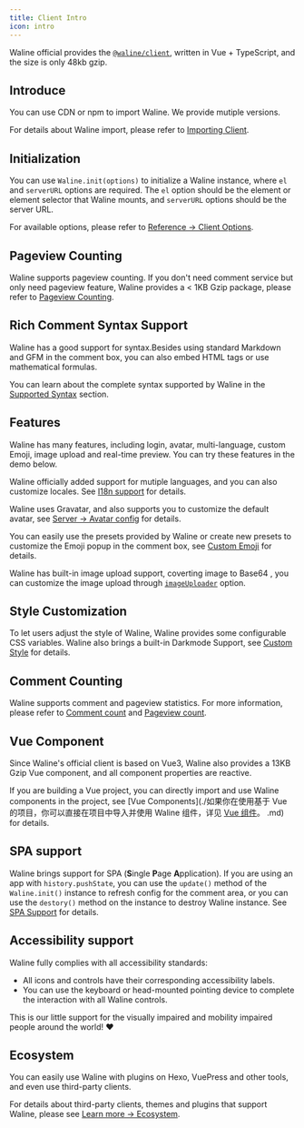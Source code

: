 ```yaml
---
title: Client Intro
icon: intro
---
```


Waline official provides the [`@waline/client`](https://www.npmjs.com/package/@waline/client), written in Vue + TypeScript, and the size is only 48kb gzip.

## Introduce

You can use CDN or npm to import Waline. We provide mutiple versions.

For details about Waline import, please refer to [Importing Client](./import.md).

## Initialization

You can use `Waline.init(options)` to initialize a Waline instance, where `el` and `serverURL` options are required. The `el` option should be the element or element selector that Waline mounts, and `serverURL` options should be the server URL.

For available options, please refer to [Reference → Client Options](../../reference/client.md).

## Pageview Counting

Waline supports pageview counting. If you don't need comment service but only need pageview feature, Waline provides a < 1KB Gzip package, please refer to [Pageview Counting](pageview.md).

## Rich Comment Syntax Support

Waline has a good support for syntax.Besides using standard Markdown and GFM in the comment box, you can also embed HTML tags or use mathematical formulas.

You can learn about the complete syntax supported by Waline in the [Supported Syntax](./syntax.md) section.

## Features

Waline has many features, including login, avatar, multi-language, custom Emoji, image upload and real-time preview. You can try these features in the demo below.

Waline officially added support for mutiple languages, and you can also customize locales. See [I18n support](./i18n.md) for details.

Waline uses Gravatar, and also supports you to customize the default avatar, see [Server → Avatar config](../server/intro.md#avatar) for details.

You can easily use the presets provided by Waline or create new presets to customize the Emoji popup in the comment box, see [Custom Emoji](./emoji.md) for details.

Waline has built-in image upload support, coverting image to Base64 , you can customize the image upload through [`imageUploader`](../../reference/client.md#uploadimage) option.

## Style Customization

To let users adjust the style of Waline, Waline provides some configurable CSS variables. Waline also brings a built-in Darkmode Support, see [Custom Style](./style.md) for details.

## Comment Counting

Waline supports comment and pageview statistics. For more information, please refer to [Comment count](comment.md) and [Pageview count](pageview.md).

## Vue Component

Since Waline's official client is based on Vue3, Waline also provides a 13KB Gzip Vue component, and all component properties are reactive.

If you are building a Vue project, you can directly import and use Waline components in the project, see [Vue Components](./如果你在使用基于 Vue 的项目，你可以直接在项目中导入并使用 Waline 组件，详见 [Vue 组件](./component.md)。
.md) for details.

## SPA support

Waline brings support for SPA (**S**ingle **P**age **A**pplication). If you are using an app with `history.pushState`, you can use the `update()` method of the `Waline.init()` instance to refresh config for the comment area, or you can use the `destory()` method on the instance to destroy Waline instance. See [SPA Support](./spa.md) for details.

## Accessibility support

Waline fully complies with all accessibility standards:

- All icons and controls have their corresponding accessibility labels.
- You can use the keyboard or head-mounted pointing device to complete the interaction with all Waline controls.

This is our little support for the visually impaired and mobility impaired people around the world! :heart:

## Ecosystem

You can easily use Waline with plugins on Hexo, VuePress and other tools, and even use third-party clients.

For details about third-party clients, themes and plugins that support Waline, please see [Learn more → Ecosystem](../../advanced/ecosystem.md).
